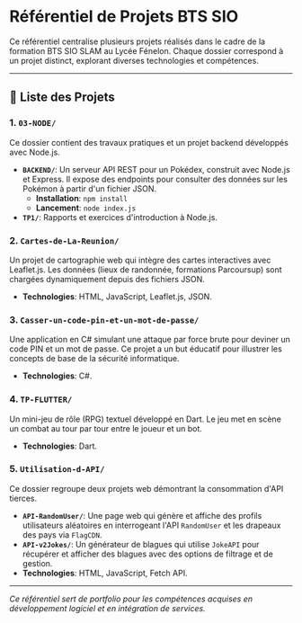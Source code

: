 # Référentiel de Projets BTS SIO

Ce référentiel centralise plusieurs projets réalisés dans le cadre de la formation BTS SIO SLAM au Lycée Fénelon. Chaque dossier correspond à un projet distinct, explorant diverses technologies et compétences.

---

## 📂 Liste des Projets

### 1. `03-NODE/`
Ce dossier contient des travaux pratiques et un projet backend développés avec Node.js.
- **`BACKEND/`**: Un serveur API REST pour un Pokédex, construit avec Node.js et Express. Il expose des endpoints pour consulter des données sur les Pokémon à partir d'un fichier JSON.
  - **Installation**: `npm install`
  - **Lancement**: `node index.js`
- **`TP1/`**: Rapports et exercices d'introduction à Node.js.

### 2. `Cartes-de-La-Reunion/`
Un projet de cartographie web qui intègre des cartes interactives avec Leaflet.js. Les données (lieux de randonnée, formations Parcoursup) sont chargées dynamiquement depuis des fichiers JSON.
- **Technologies**: HTML, JavaScript, Leaflet.js, JSON.

### 3. `Casser-un-code-pin-et-un-mot-de-passe/`
Une application en C# simulant une attaque par force brute pour deviner un code PIN et un mot de passe. Ce projet a un but éducatif pour illustrer les concepts de base de la sécurité informatique.
- **Technologies**: C#.

### 4. `TP-FLUTTER/`
Un mini-jeu de rôle (RPG) textuel développé en Dart. Le jeu met en scène un combat au tour par tour entre le joueur et un bot.
- **Technologies**: Dart.

### 5. `Utilisation-d-API/`
Ce dossier regroupe deux projets web démontrant la consommation d'API tierces.
- **`API-RandomUser/`**: Une page web qui génère et affiche des profils utilisateurs aléatoires en interrogeant l'API `RandomUser` et les drapeaux des pays via `FlagCDN`.
- **`API-v2Jokes/`**: Un générateur de blagues qui utilise `JokeAPI` pour récupérer et afficher des blagues avec des options de filtrage et de gestion.
- **Technologies**: HTML, JavaScript, Fetch API.

---
*Ce référentiel sert de portfolio pour les compétences acquises en développement logiciel et en intégration de services.*
